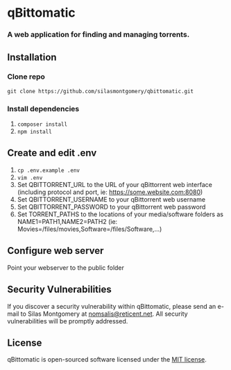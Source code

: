# qBittomatic
### A web application for finding and managing torrents.

## Installation

### Clone repo
`git clone https://github.com/silasmontgomery/qbittomatic.git`

### Install dependencies
1. `composer install`
2. `npm install`

## Create and edit .env
1. `cp .env.example .env`
2. `vim .env`
3. Set QBITTORRENT_URL to the URL of your qBittorrent web interface (including protocol and port, ie: https://some.website.com:8080)
4. Set QBITTORRENT_USERNAME to your qBittorrent web username
5. Set QBITTORRENT_PASSWORD to your qBittorrent web password
6. Set TORRENT_PATHS to the locations of your media/software folders as NAME1=PATH1,NAME2=PATH2 (ie: Movies=/files/movies,Software=/files/Software,...)

## Configure web server
Point your webserver to the public folder

## Security Vulnerabilities

If you discover a security vulnerability within qBittomatic, please send an e-mail to Silas Montgomery at nomsalis@reticent.net. All security vulnerabilities will be promptly addressed.

## License

qBittomatic is open-sourced software licensed under the [MIT license](https://opensource.org/licenses/MIT).
